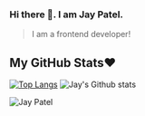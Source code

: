 ### Hi there 👋. I am Jay Patel.
> I am a frontend developer!


## My GitHub Stats❤️
[![Top Langs](https://github-readme-stats.vercel.app/api/top-langs/?username=AmYaguchi&layout=compact&theme=radical)](https://github.com/AmYaguchi)
![Jay's Github stats](https://github-readme-stats.vercel.app/api?username=AmYaguchi&show_icons=true&theme=tokyonight)
<p align="left"> <img src="https://komarev.com/ghpvc/?username=AmYaguchi&label=Profile%20Views&color=orange&style=flat-square" alt="Jay Patel" /> </p>

